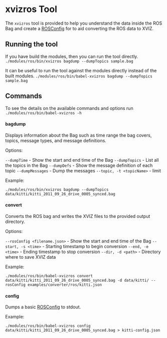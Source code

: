 # xvizros Tool

The `xvizros` tool is provided to help you understand the data inside the ROS Bag and create a
[ROSConfig](/docs/api-reference/ros/ros-config.md) for to aid converting the ROS data to XVIZ.

## Running the tool

If you have build the modules, then you can run the tool directly.
`./modules/ros/bin/xvizros bagdump --dumpTopics sample.bag`

It can be useful to run the tool against the modules directly instead of the built modules.
`./modules/ros/bin/babel-xvizros bagdump --dumpTopics sample.bag`

## Commands

To see the details on the available commands and options run `./modules/ros/bin/babel-xvizros -h`

#### bagdump

Displays information about the Bag such as time range the bag covers, topics, message types, and
message definitions.

Options:

`--dumpTime` - Show the start and end time of the Bag `--dumpTopics` - List all the topics in the
Bag `--dumpDefs` - Show the message definition of each topic `--dumpMessages` - Dump the messages
`--topic, -t <topicName>` - limit

Example:

```
./modules/ros/bin/xvizros bagdump --dumpTopics data/kitti/kitti_2011_09_26_drive_0005_synced.bag
```

#### convert

Converts the ROS bag and writes the XVIZ files to the provided output directory.

Options:

`--rosConfig <filename.json>` - Show the start and end time of the Bag `--start, -s <time>` -
Starting timestamp to begin conversion `--end, -e <time>` - Ending timestamp to stop conversion
`--dir, -d <path>` - Directory where to save XVIZ data

Example:

```
./modules/ros/bin/babel-xvizros convert data/kitti/kitti_2011_09_26_drive_0005_synced.bag -d data/kitti/ --rosConfig examples/converter/ros/kitti.json
```

#### config

Dumps a basic [ROSConfig](/docs/api-reference/ros/ros-config.md) to stdout.

Example:

```
./modules/ros/bin/babel-xvizros config data/kitti/kitti_2011_09_26_drive_0005_synced.bag > kitti-config.json
```
